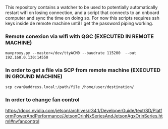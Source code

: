 This repository contains a watcher to be used to potentially automatically restart wifi on losing connection, and a script that connects to an onboard computer and sync the time on doing so. For now this scripts requires ssh keys inside de remote machine until I get the password piping working. 

### Remote conexion via wifi with QGC (EXECUTED IN REMOTE MACHINE)

```mavproxy.py --master=/dev/ttyACM0 --baudrate 115200  --out 192.168.0.130:14550```

### In order to get a file via SCP from remote machine (EXECUTED IN GROUND MACHINE)

```scp cvar@address.local:/path/file /home/user/destination/```

### In order to change fan control

https://docs.nvidia.com/jetson/archives/r34.1/DeveloperGuide/text/SD/PlatformPowerAndPerformance/JetsonOrinNxSeriesAndJetsonAgxOrinSeries.html#nvfancontrol
